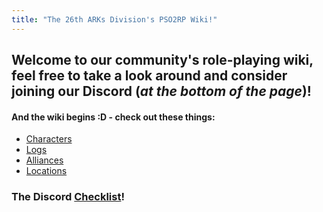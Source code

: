 ```yaml
---
title: "The 26th ARKs Division's PSO2RP Wiki!"
---
```


## Welcome to our community's role-playing wiki, feel free to take a look around and consider joining our Discord (*at the bottom of the page*)!

#### And the wiki begins :D - check out these things:
- [Characters](SubIndexes/Characters/Characters.md)
- [Logs](SubIndexes/Logs/LogsIndex.md)
- [Alliances](SubIndexes/Alliances/Alliances.md)
- [Locations](SubIndexes/Places/Locations.md)


### The Discord [Checklist](OffTopicIndexes/DiscordChecklist.md)!
